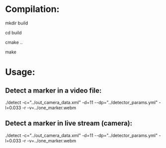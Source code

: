 # Compilation: 

mkdir build  

cd build  

cmake ..  

make  

# Usage:

## Detect a marker in a video file:

./detect -c="../out_camera_data.xml" -d=11 --dp="../detector_params.yml" -l=0.033 -r -v=../one_marker.webm

## Detect a marker in live stream (camera):

./detect -c="../out_camera_data.xml" -d=11 --dp="../detector_params.yml" -l=0.033 -r -v=../one_marker.webm
